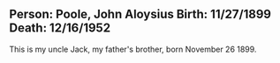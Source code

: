 Person: Poole, John Aloysius
Birth: 11/27/1899
Death: 12/16/1952
---
This is my uncle Jack, my father's brother, born November 26 1899.